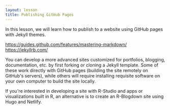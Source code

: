 ```yaml
---
layout: lesson
title: Publishing GitHub Pages
---
```


In this lesson, we will learn how to publish to a website using GitHub pages with Jekyll themes.

https://guides.github.com/features/mastering-markdown/
https://jekyllrb.com/

You can develop a more advanced sites customized for portfolios, blogging, documentation, etc. by first forking or cloning a Jekyll template. Some of these work directly with GitHub pages (building the site remotely on GitHub's servers), while others will require installing requisite software on your own computer to build the site locally.

If you're interested in developing a site with R-Studio and apps or visualizations built in R, an alternative is to create an R-Blogdown site using Hugo and Netlify.
